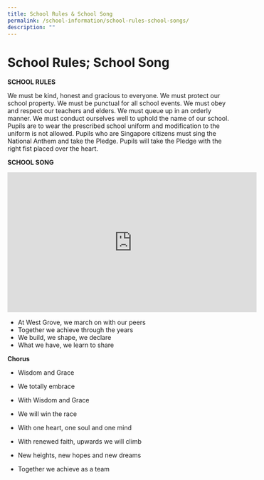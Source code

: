 ```yaml
---
title: School Rules & School Song
permalink: /school-information/school-rules-school-songs/
description: ""
---
```

# School Rules; School Song
**SCHOOL RULES**

We must be kind, honest and gracious to everyone.
We must protect our school property.
We must be punctual for all school events.
We must obey and respect our teachers and elders.
We must queue up in an orderly manner.
We must conduct ourselves well to uphold the name of our school.
Pupils are to wear the prescribed school uniform and modification to the uniform is not allowed.
Pupils who are Singapore citizens must sing the National Anthem and take the Pledge. Pupils will take the Pledge with the right fist placed over the heart.

**SCHOOL SONG**

<iframe width="560" height="315" src="https://www.youtube.com/embed/KqsfIdvSg1s" title="YouTube video player" frameborder="0" allow="accelerometer; autoplay; clipboard-write; encrypted-media; gyroscope; picture-in-picture" allowfullscreen></iframe>

* At West Grove, we march on with our peers
* Together we achieve through the years
* We build, we shape, we declare
* What we have, we learn to share

**Chorus**
* Wisdom and Grace
* We totally embrace
* With Wisdom and Grace
* We will win the race

* With one heart, one soul and one mind
* With renewed faith, upwards we will climb
* New heights, new hopes and new dreams
* Together we achieve as a team